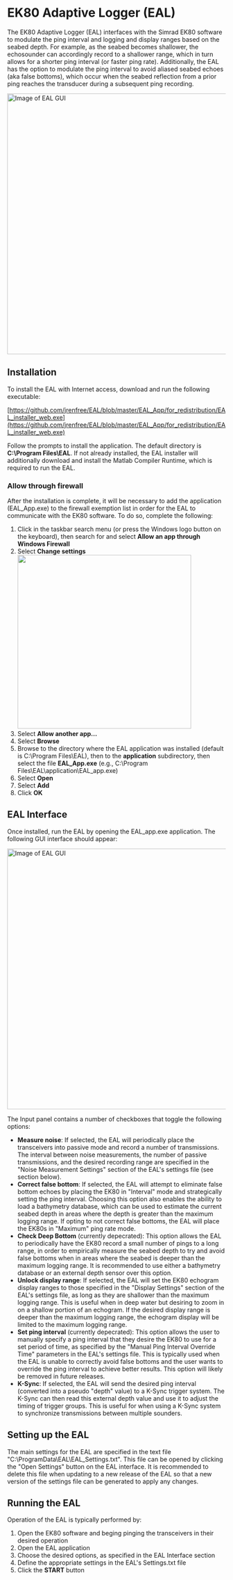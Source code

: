 # EK80 Adaptive Logger (EAL)

The EK80 Adaptive Logger (EAL) interfaces with the Simrad EK80 software to modulate the ping interval and logging and display ranges based on the seabed depth. For example, as the seabed becomes shallower, the echosounder can accordingly record to a shallower range, which in turn allows for a shorter ping interval (or faster ping rate). Additionally, the EAL has the option to modulate the ping interval to avoid aliased seabed echoes (aka false bottoms), which occur when the seabed reflection from a prior ping reaches the transducer during a subsequent ping recording.

<img src="../master/Figures/EAL_GUI.png" alt="Image of EAL GUI" width=600/>

## Installation

To install the EAL with Internet access, download and run the following executable:

[https://github.com/jrenfree/EAL/blob/master/EAL_App/for_redistribution/EAL_installer_web.exe](https://github.com/jrenfree/EAL/blob/master/EAL_App/for_redistribution/EAL_installer_web.exe)

Follow the prompts to install the application. The default directory is **C:\Program Files\EAL**. If not already installed, the EAL installer will additionally download and install the Matlab Compiler Runtime, which is required to run the EAL.

### Allow through firewall

After the installation is complete, it will be necessary to add the application (EAL_App.exe) to the firewall exemption list in order for the EAL to communicate with the EK80 software. To do so, complete the following:

1. Click in the taskbar search menu (or press the Windows logo button on the keyboard), then search for and select **Allow an app through Windows Firewall**
2. Select **Change settings**  
   <img src="../master/Figures/firewall_changeSettings.png" width=400/>  
3. Select **Allow another app...**
4. Select **Browse**
5. Browse to the directory where the EAL application was installed (default is C:\Program Files\EAL), then to the **application** subdirectory, then select the file **EAL_App.exe** (e.g., C:\Program Files\EAL\application\EAL_app.exe)
6. Select **Open**
7. Select **Add**
8. Click **OK**

## EAL Interface

Once installed, run the EAL by opening the EAL_app.exe application. The following GUI interface should appear:

<img src="../master/Figures/EAL_GUI.png" alt="Image of EAL GUI" width=600/>

The Input panel contains a number of checkboxes that toggle the following options:
   - **Measure noise**: If selected, the EAL will periodically place the transceivers into passive mode and record a number of transmissions. The interval between noise measurements, the number of passive transmissions, and the desired recording range are specified in the "Noise Measurement Settings" section of the EAL's settings file (see section below).
   - **Correct false bottom**: If selected, the EAL will attempt to eliminate false bottom echoes by placing the EK80 in "Interval" mode and strategically setting the ping interval. Choosing this option also enables the ability to load a bathymetry database, which can be used to estimate the current seabed depth in areas where the depth is greater than the maximum logging range. If opting to not correct false bottoms, the EAL will place the EK80s in "Maximum" ping rate mode.
   - **Check Deep Bottom** (currently depecrated): This option allows the EAL to periodically have the EK80 record a small number of pings to a long range, in order to empirically measure the seabed depth to try and avoid false bottoms when in areas where the seabed is deeper than the maximum logging range. It is recommended to use either a bathymetry database or an external depth sensor over this option.
   - **Unlock display range**: If selected, the EAL will set the EK80 echogram display ranges to those specified in the "Display Settings" section of the EAL's settings file, as long as they are shallower than the maximum logging range. This is useful when in deep water but desiring to zoom in on a shallow portion of an echogram. If the desired display range is deeper than the maximum logging range, the echogram display will be limited to the maximum logging range.
   - **Set ping interval** (currently depecrated): This option allows the user to manually specify a ping interval that they desire the EK80 to use for a set period of time, as specified by the "Manual Ping Interval Override Time" parameters in the EAL's settings file. This is typically used when the EAL is unable to correctly avoid false bottoms and the user wants to override the ping interval to achieve better results. This option will likely be removed in future releases.
   - **K-Sync**: If selected, the EAL will send the desired ping interval (converted into a pseudo "depth" value) to a K-Sync trigger system. The K-Sync can then read this external depth value and use it to adjust the timing of trigger groups. This is useful for when using a K-Sync system to synchronize transmissions between multiple sounders.

## Setting up the EAL

The main settings for the EAL are specified in the text file "C:\ProgramData\EAL\EAL_Settings.txt". This file can be opened by clicking the "Open Settings" button on the EAL interface. It is recommended to delete this file when updating to a new release of the EAL so that a new version of the settings file can be generated to apply any changes.

## Running the EAL

Operation of the EAL is typically performed by:

   1. Open the EK80 software and beging pinging the transceivers in their desired operation
   2. Open the EAL application
   3. Choose the desired options, as specified in the EAL Interface section
   4. Define the appropriate settings in the EAL's Settings.txt file
   5. Click the **START** button
